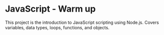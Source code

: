 # JavaScript - Warm up

This project is the introduction to JavaScript scripting using Node.js.
Covers variables, data types, loops, functions, and objects.
